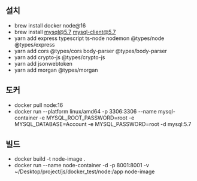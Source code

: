 
## 설치
* brew install docker node@16
* brew install mysql@5.7 mysql-client@5.7
* yarn add express typescript ts-node nodemon @types/node @types/express
* yarn add cors @types/cors body-parser @types/body-parser
* yarn add crypto-js @types/crypto-js
* yarn add jsonwebtoken
* yarn add morgan @types/morgan

## 도커
* docker pull node:16
* docker run --platform linux/amd64 -p 3306:3306 --name mysql-container -e MYSQL_ROOT_PASSWORD=root -e MYSQL_DATABASE=Account -e MYSQL_PASSWORD=root -d mysql:5.7

## 빌드
* docker build -t node-image .
* docker run --name node-container -d -p 8001:8001 -v ~/Desktop/project/js/docker_test/node:/app node-image